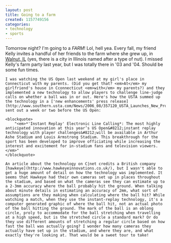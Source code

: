 ```yaml
---
layout: post
title: Going to a farm
created: 1157749156
categories:
- technology
- sports
---
```

Tomorrow night? I'm going to a <em>FARM</em>! Lol, hell yea. Every fall, my friend Kelly invites a handful of her friends to the farm where she grew up, in [Walnut, IL](http://maps.google.com/maps?f=q&#38;hl=en&#38;q=walnut,+il&#38;ie=UTF8&#38;z=9&#38;ll=41.627762,-89.057922&#38;spn=1.143502,3.013&#38;om=1&#38;iwloc=A)  (yes, there is a city in Illinois named after a type of nut). I missed Kelly's farm party last year, but I was totally there in '03 and '04. Should be some fun times. 

	I was watching the US Open last weekend at my girl's place in Connecticut with my parents. (Did you get that? <em>At</em> my girlfriend's house in Cconnecticut <em>with</em> my parents?) and they implemented a new technology to allow players to challenge line-judge calls on whether a ball was in or out. Here's how the USTA summed up the technology in a ['new enhancements' press release](http://www.southern.usta.com/News/2006_08/357120_USTA_Launches_New_Programming_New_Fan_Enhancements_And_New_Technology_for_2006_US_Open/) sent out a week or two before the US Open:

	<blockquote>
		"<em>*'Instant Replay' Electronic Line Calling*: The most highly anticipated innovation at this year’s US Open&#8212;instant replay technology with player challenges&#8212;will be available in Arthur Ashe Stadium and Louis Armstrong Stadium. This breakthrough for the sport has been developed to improve officiating while increasing the interest and excitement for in-stadium fans and television viewers.</em>"
	</blockquote>

	An article about the technology on C|net credits a British company [hawkeye](http://www.hawkeyeinnovations.co.uk/), but I wasn't able to get a huge amount of detail on how the technology was implemented. It seems that Hawkeye had their own cameras set up in places throughout the stadium, and based on what the cameras see they can estimate up to a 2-3mm accuracy where the ball probably hit the ground. When talking about minute details in estimating an accuracy of 2mm, what sort of assumptions are they making when calculating where the ball hit? While watching a match, when they use the instant-replay technology, it's a computer generated graphic of where the ball hit, not an actual photo of the ball hitting the ground. The mark of the ball is an oblong circle, proly to accommodate for the ball stretching when travelling at a high speed, but is the stretched circle a standard mark? Or do they use different amounts of stretching a regular circle based on how fast the ball was actually going? I wonder how many cameras they actually have set up in the stadium, and where they are, and what exactly they're looking at. That would be a sweet tour to take!

